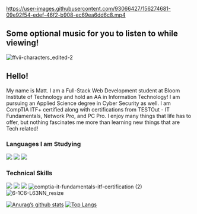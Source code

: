https://user-images.githubusercontent.com/93066427/156274681-09e92f54-edef-46f2-b908-ec69ea6dd6c8.mp4
## Some optional music for you to listen to while viewing!

![ffvii-characters_edited-2](https://user-images.githubusercontent.com/93066427/156279762-503f2849-645c-4ba2-b2af-feb71c67972e.jpg)

## **Hello!**
My name is Matt. I am a Full-Stack Web Development student at Bloom Institute of Technology and hold an AA in Information Technology! I am pursuing an Applied Science degree in Cyber Security as well. I am CompTIA ITF+ certified along with certifications from TESTOut - IT Fundamentals, Network Pro, and PC Pro. I enjoy many things that life has to offer, but nothing fascinates me more than learning new
things that are Tech related!

### **Languages I am Studying**

![](https://img.shields.io/badge/Code-HTML5-informational?style=flat&logo=HTML5&color=E34F26)
![](https://img.shields.io/badge/Code-JavaScript-informational?style=flat&logo=JavaScript&color=F7DF1E)
![](https://img.shields.io/badge/Code-React-informational?style=flat&logo=react&color=61DAFB)

### **Technical Skills**

![](https://img.shields.io/badge/Tools-NPM-informational?style=flat&logo=NPM&color=CB3837)
![](https://img.shields.io/badge/Style-CSS3-informational?style=flat&logo=CSS3&color=1572B6)
![](https://img.shields.io/badge/Tools-GitHub-informational?style=flat&logo=GitHub&color=181717)
![comptia-it-fundamentals-itf-certification (2)](https://user-images.githubusercontent.com/93066427/159533286-f040519f-15c9-4b5e-a8a5-b2df19c76ba0.png)
![6-1C6-L63NN_resize](https://user-images.githubusercontent.com/93066427/159535061-ac4b19bb-61e3-4b36-80cd-059614aa90fe.png)


[![Anurag’s github stats](https://github-readme-stats.vercel.app/api?username=Ornmatt321)](https://github.com/Ornmatt321)
[![Top Langs](https://github-readme-stats.vercel.app/api/top-langs/?username=Ornmatt321&layout=compact)](https://github.com/Ornmatt321)

